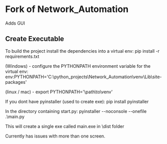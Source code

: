 # Fork of Network_Automation

Adds GUI 

## Create Executable
To build the project install the dependencies into a virtual env: pip install -r requirements.txt

(Windows) - configure the PYTHONPATH environment variable for the virtual env: env:PYTHONPATH='C:\python_projects\Network_Automation\venv\Lib\site-packages'

(linux / mac) - export PYTHONPATH='\path\to\venv'

If you dont have pyinstaller (used to create exe): pip install pyinstaller

In the directory containing start.py: pyinstaller --noconsole --onefile .\main.py

This will create a single exe called main.exe in \dist folder

Currently has issues with more than one screen.